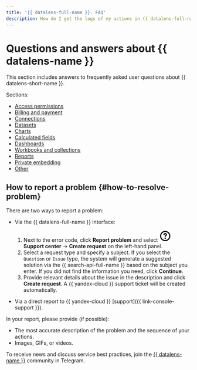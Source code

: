 ```yaml
---
title: '{{ datalens-full-name }}. FAQ'
description: How do I get the logs of my actions in {{ datalens-full-name }}? Find the answer to this and other questions in this article.
---
```


# Questions and answers about {{ datalens-name }}

This section includes answers to frequently asked user questions about {{ datalens-short-name }}.

Sections:

* [Access permissions](permissions.md)
* [Billing and payment](pricing.md)
* [Connections](connections.md)
* [Datasets](datasets.md)
* [Charts](charts.md)
* [Calculated fields](calculation-fields.md)
* [Dashboards](dashboards.md)
* [Workbooks and collections](workbooks-collections.md)
* [Reports](reports.md)
* [Private embedding](embedded.md)
* [Other](other.md)

## How to report a problem {#how-to-resolve-problem}


There are two ways to report a problem:

* Via the {{ datalens-full-name }} interface:
  
  1. Next to the error code, click **Report problem** and select ![image](../../_assets/console-icons/circle-question.svg) **Support center** → **Create request** on the left-hand panel.
  1. Select a request type and specify a subject. If you select the `Question` or `Issue` type, the system will generate a suggested solution via the {{ search-api-full-name }} based on the subject you enter. If you did not find the information you need, click **Continue**.
  1. Provide relevant details about the issue in the description and click **Create request**. A {{ yandex-cloud }} support ticket will be created automatically.

* Via a direct report to {{ yandex-cloud }} [support]({{ link-console-support }}).

In your report, please provide (if possible):

* The most accurate description of the problem and the sequence of your actions.
* Images, GIFs, or videos.


To receive news and discuss service best practices, join the [{{ datalens-name }}](https://t.me/YandexDataLens) community in Telegram.


